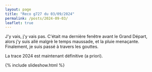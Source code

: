 ```yaml
---
layout: page
title: "Reco g727 du 03/09/2024"
permalink: /posts/2024-09-03/
leaflet: true
---
```


J'y vais, j'y vais pas. C'était ma dernière fenêtre avant le Grand Départ, alors j'y suis allé malgrè le temps maussade, et la pluie menaçante.
Finalement, je suis passé à travers les gouttes.

La trace 2024 est maintenant définitive (a priori).

{% include slideshow.html %}